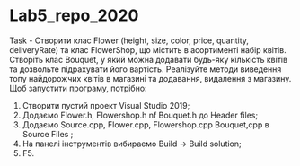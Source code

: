 # Lab5_repo_2020
Task - Створити клас Flower (height, size, color, price, quantity, deliveryRate) та клас FlowerShop, що містить в асортименті набір квітів.
Створіть клас Bouquet, у який можна додавати будь-яку кількість квітів та дозвольте підрахувати його вартість.
Реалізуйте методи виведення топу найдорожчих квітів в магазині та додавання, видалення з магазину. 
Щоб запустити програму, потрібно:
1. Створити пустий проект Visual Studio 2019;
2. Додаємо Flower.h, Flowershop.h nf Bouquet.h до Header files;
3. Додаємо Source.cpp, Flower.cpp, Flowershop.cpp Bouquet,cpp в Source Files ;
4. На панелі інструментів вибираємо Build -> Build solution;
5. F5.
